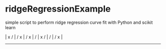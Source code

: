 # ridgeRegressionExample
simple script to perform ridge regression curve fit with Python and scikit learn

|       x  /
|         /  x
|        / x
|       /
|  x   /
|     /
|    /   x
|
___________________________________________
